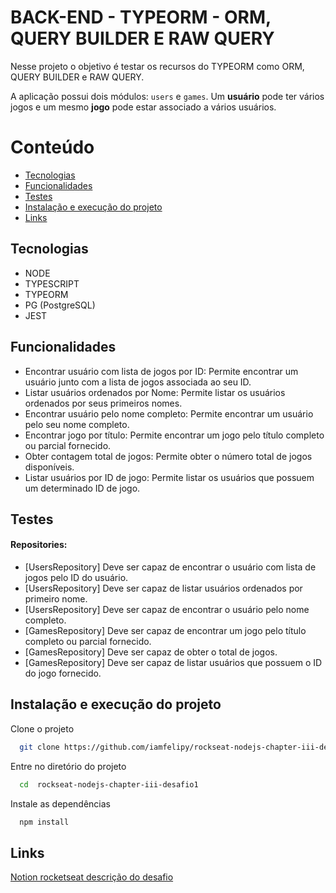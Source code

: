 # BACK-END - TYPEORM - ORM, QUERY BUILDER E RAW QUERY

Nesse projeto o objetivo é testar os recursos do TYPEORM como ORM, QUERY BUILDER e RAW QUERY.

A aplicação possui dois módulos: `users` e `games`. Um **usuário** pode ter vários jogos e um mesmo **jogo** pode estar associado a vários usuários.

# Conteúdo

- [Tecnologias](#tecnologias)
- [Funcionalidades](#funcionalidades)
- [Testes](#testes)
- [Instalação e execução do projeto](#instalação-e-execução-do-projeto)
- [Links](#links)

## Tecnologias

- NODE
- TYPESCRIPT
- TYPEORM
- PG (PostgreSQL)
- JEST

## Funcionalidades

- Encontrar usuário com lista de jogos por ID: Permite encontrar um usuário junto com a lista de jogos associada ao seu ID.
- Listar usuários ordenados por Nome: Permite listar os usuários ordenados por seus primeiros nomes.
- Encontrar usuário pelo nome completo: Permite encontrar um usuário pelo seu nome completo.
- Encontrar jogo por título: Permite encontrar um jogo pelo título completo ou parcial fornecido.
- Obter contagem total de jogos: Permite obter o número total de jogos disponíveis.
- Listar usuários por ID de jogo: Permite listar os usuários que possuem um determinado ID de jogo.

## Testes

#### Repositories:

- [UsersRepository] Deve ser capaz de encontrar o usuário com lista de jogos pelo ID do usuário.
- [UsersRepository] Deve ser capaz de listar usuários ordenados por primeiro nome.
- [UsersRepository] Deve ser capaz de encontrar o usuário pelo nome completo.
- [GamesRepository] Deve ser capaz de encontrar um jogo pelo título completo ou parcial fornecido.
- [GamesRepository] Deve ser capaz de obter o total de jogos.
- [GamesRepository] Deve ser capaz de listar usuários que possuem o ID do jogo fornecido.

## Instalação e execução do projeto

Clone o projeto

```bash
  git clone https://github.com/iamfelipy/rockseat-nodejs-chapter-iii-desafio1
```

Entre no diretório do projeto

```bash
  cd  rockseat-nodejs-chapter-iii-desafio1
```

Instale as dependências

```bash
  npm install
```

## Links

[Notion rocketseat descrição do desafio](https://www.notion.so/Desafio-01-Database-Queries-8d97dae581d5446e97555c43d301ee45#72df8690911b44aaa4fd40ac9da3408f)
